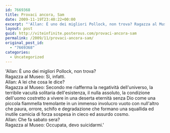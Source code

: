 ```yaml
---
id: 7669368
title: Provaci ancora, Sam
date: 2009-11-19T23:40:22+00:00
excerpt: "'Allan: È uno dei migliori Pollock, non trova? Ragazza al Museo: Sì, infatti. Allan: A lei che cosa le dice? Ragazza al Museo: Secondo me riafferma la negativit  dell'universo, la terribile vacuit  solitaria dell'esistenza, il nulla assoluto, ..."
layout: post
guid: http://viteinfinite.posterous.com/provaci-ancora-sam
permalink: /2009/11/provaci-ancora-sam/
original_post_id:
  - "7669368"
categories:
  - Uncategorized
---
```

'Allan: È uno dei migliori Pollock, non trova?   
Ragazza al Museo: Sì, infatti.   
Allan: A lei che cosa le dice?   
Ragazza al Museo: Secondo me riafferma la negatività dell'universo, la terribile vacuità solitaria dell'esistenza, il nulla assoluto, la condizione dell'uomo costretto a vivere in una deserta eternità senza Dio come una piccola fiammella tremolante in un immenso involucro vuoto con null'altro che paura, orrore, schifo e degradazione che formano una squallida ed inutile camicia di forza sospesa in cieco ed assurdo cosmo.   
Allan: Che fa sabato sera?   
Ragazza al Museo: Occupata, devo suicidarmi.'